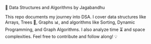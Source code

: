 🚀 Data Structures and Algorithms by Jagabandhu

This repo documents my journey into DSA. I cover data structures like Arrays, Trees 🌳, Graphs 📊, and algorithms like Sorting, Dynamic Programming, and Graph Algorithms. 
I also analyze time ⏳ and space complexities. Feel free to contribute and follow along! 💡
